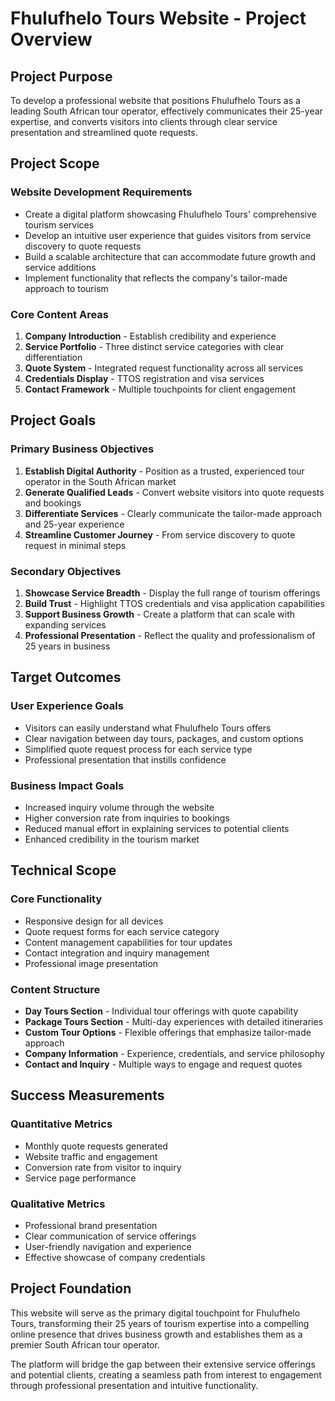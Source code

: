 # Fhulufhelo Tours Website - Project Overview

## Project Purpose

To develop a professional website that positions Fhulufhelo Tours as a leading South African tour operator, effectively communicates their 25-year expertise, and converts visitors into clients through clear service presentation and streamlined quote requests.

## Project Scope

### Website Development Requirements
- Create a digital platform showcasing Fhulufhelo Tours' comprehensive tourism services
- Develop an intuitive user experience that guides visitors from service discovery to quote requests
- Build a scalable architecture that can accommodate future growth and service additions
- Implement functionality that reflects the company's tailor-made approach to tourism

### Core Content Areas
1. **Company Introduction** - Establish credibility and experience
2. **Service Portfolio** - Three distinct service categories with clear differentiation
3. **Quote System** - Integrated request functionality across all services
4. **Credentials Display** - TTOS registration and visa services
5. **Contact Framework** - Multiple touchpoints for client engagement

## Project Goals

### Primary Business Objectives
1. **Establish Digital Authority** - Position as a trusted, experienced tour operator in the South African market
2. **Generate Qualified Leads** - Convert website visitors into quote requests and bookings
3. **Differentiate Services** - Clearly communicate the tailor-made approach and 25-year experience
4. **Streamline Customer Journey** - From service discovery to quote request in minimal steps

### Secondary Objectives
1. **Showcase Service Breadth** - Display the full range of tourism offerings
2. **Build Trust** - Highlight TTOS credentials and visa application capabilities
3. **Support Business Growth** - Create a platform that can scale with expanding services
4. **Professional Presentation** - Reflect the quality and professionalism of 25 years in business

## Target Outcomes

### User Experience Goals
- Visitors can easily understand what Fhulufhelo Tours offers
- Clear navigation between day tours, packages, and custom options
- Simplified quote request process for each service type
- Professional presentation that instills confidence

### Business Impact Goals
- Increased inquiry volume through the website
- Higher conversion rate from inquiries to bookings
- Reduced manual effort in explaining services to potential clients
- Enhanced credibility in the tourism market

## Technical Scope

### Core Functionality
- Responsive design for all devices
- Quote request forms for each service category
- Content management capabilities for tour updates
- Contact integration and inquiry management
- Professional image presentation

### Content Structure
- **Day Tours Section** - Individual tour offerings with quote capability
- **Package Tours Section** - Multi-day experiences with detailed itineraries
- **Custom Tour Options** - Flexible offerings that emphasize tailor-made approach
- **Company Information** - Experience, credentials, and service philosophy
- **Contact and Inquiry** - Multiple ways to engage and request quotes

## Success Measurements

### Quantitative Metrics
- Monthly quote requests generated
- Website traffic and engagement
- Conversion rate from visitor to inquiry
- Service page performance

### Qualitative Metrics
- Professional brand presentation
- Clear communication of service offerings
- User-friendly navigation and experience
- Effective showcase of company credentials

## Project Foundation

This website will serve as the primary digital touchpoint for Fhulufhelo Tours, transforming their 25 years of tourism expertise into a compelling online presence that drives business growth and establishes them as a premier South African tour operator.

The platform will bridge the gap between their extensive service offerings and potential clients, creating a seamless path from interest to engagement through professional presentation and intuitive functionality.